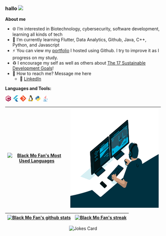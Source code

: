 ### hallo <img src="https://media.giphy.com/media/hvRJCLFzcasrR4ia7z/giphy.gif" width="25px">
**About me**
- :globe_with_meridians: I’m interested in Biotechnology, cybersecurity, software development, learning all kinds of tech
- :briefcase: I’m currently learning Flutter, Data Analytics, Github, Java, C++, Python, and Javascript
- :zap: You can view my [portfolio](https://blackmofan.github.io/) I hosted using Github.  I try to improve it as I progress on my study.
- :recycle: I encourage my self as well as others about [The 17 Sustainable Development Goals](https://sdgs.un.org/goals)!
- :email: How to reach me?  Message me here
  - :trident: [LinkedIn](https://www.linkedin.com/in/rod-lester-m-75a092208/)

**Languages and Tools:**

<code><img height="20" src="https://github.com/devicons/devicon/blob/master/icons/cplusplus/cplusplus-original.svg"></code>
<code><img height="20" src="https://github.com/devicons/devicon/blob/master/icons/flutter/flutter-original.svg"></code>
<code><img height="20" src="https://github.com/devicons/devicon/blob/master/icons/git/git-original.svg"></code>
<code><img height="20" src="https://github.com/devicons/devicon/blob/master/icons/linux/linux-original.svg"></code>
<code><img height="20" src="https://github.com/devicons/devicon/blob/master/icons/python/python-original.svg"></code>
<code><img height="20" src="https://github.com/devicons/devicon/blob/master/icons/java/java-original.svg"></code>

| <a href="https://github.com/anuraghazra/github-readme-stats"><img align="center" src="https://github-readme-stats.vercel.app/api/top-langs/?username=BlackMoFan&exclude_repo=BlackMoFan.github.io&layout=compact&theme=dark&hide_border=true" alt="Black Mo Fan's Most Used Languages" width="500" height="320"/></a> | <img align="center" alt="GIF" src="code.gif?raw=true" width="500" height="320" /> |
| ------------- | ------------- |

<!-- width="320" height="230" -->
<!-- width="450" height="270" -->

| <a href="https://github.com/anuraghazra/github-readme-stats"><img align="center" src="https://github-readme-stats.vercel.app/api?username=BlackMoFan&show_icons=true&include_all_commits=true&theme=dark&hide_border=true" alt="Black Mo Fan's github stats" /></a> | <a href="https://git.io/streak-stats"><img align="center" src="https://github-readme-streak-stats.herokuapp.com?user=BlackMoFan&theme=dark&hide_border=true&date_format=j%2Fn%5B%2FY%5D" alt="Black Mo Fan's streak" /></a> |
| ------------- | ------------- |

<p align="center"> <img src="https://readme-jokes.vercel.app/api" alt="Jokes Card" />

<!---
BlackMoFan/BlackMoFan is a ✨ special ✨ repository because its `README.md` (this file) appears on your GitHub profile.
You can click the Preview link to take a look at your changes.
--->
